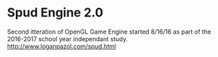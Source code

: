 # Spud Engine 2.0
Second itteration of OpenGL Game Engine started 8/16/16 as part of the 2016-2017 school year independant study.
http://www.loganpazol.com/spud.html
